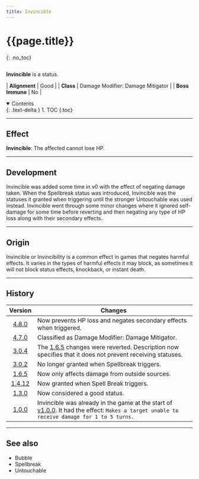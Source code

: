 ```yaml
---
title: Invincible
---
```


# {{page.title}}
{: .no_toc}

<div class="row">
<div class="column content" markdown="1">

**Invincible** is a status.

| **Alignment** | Good |
| **Class** | Damage Modifier: Damage Mitigator |
| **Boss Immune** | No |

</div>
<div class="column toc" markdown="1">
<details open markdown="block">
<summary>
Contents
</summary>
{: .text-delta }
1. TOC
{:toc}
</details>
</div>
</div> 

---

## Effect

**Invincible**: The affected cannot lose HP.

---

## Development

Invincible was added some time in v0 with the effect of negating damage taken. When the Spellbreak status was introduced, Invincible was the statuses it granted when triggering until the stronger Untouchable was used instead. Invincible went through some minor changes where it ignored self-damage for some time before reverting and then negating any type of HP loss along with their secondary effects.

---

## Origin

Invincible or Invincibility is a common effect in games that negates harmful effects. It varies in the types of harmful effects it may block, as sometimes it will not block status effects, knockback, or instant death.

---

## History

| Version | Changes |
| :---: | --- |
| [4.8.0](v4#v4.8.0) | Now prevents HP loss and negates secondary effects when triggered. |
| [4.7.0](v4#v4.7.0) | Classified as Damage Modifier: Damage Mitigator. |
| [3.0.4](v3#v3.0.4) | The [1.6.5](v1#v1.6.5) changes were reverted. Description now specifies that it does not prevent receiving statuses. |
| [3.0.2](v3#v3.0.2) | No longer granted when Spellbreak triggers. |
| [1.6.5](v1#v1.6.5) | Now only affects damage from outside sources. |
| [1.4.12](v1#v1.4.12) | Now granted when Spell Break triggers. |
| [1.3.0](v1#v1.3.0) | Now considered a good status. |
| [1.0.0](v1#v1.0.0) | Invincible was already in the game at the start of [v1.0.0](v1#v1.0.0). It had the effect: `Makes a target unable to receive damage for 1 to 5 turns.` |

---

## See also

- Bubble
- Spellbreak
- Untouchable